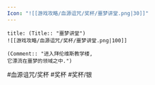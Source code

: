 ```yaml
---
Icon: "![[游戏攻略/血源诅咒/奖杯/噩梦讲堂.png|30]]"
---
```

```ad-common-silver-trophy
title: (Title:: "噩梦讲堂")
![[游戏攻略/血源诅咒/奖杯/噩梦讲堂.png|100]]

(Comment:: "进入拜伦维斯教学楼, 
它漂流在噩梦的领域之中.")
```

#血源诅咒/奖杯 #奖杯 #奖杯/银
